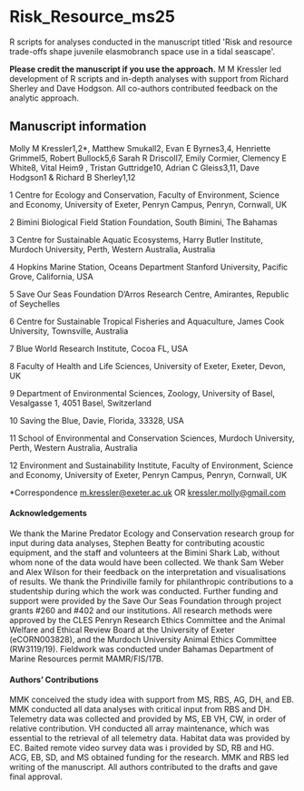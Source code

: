# Risk_Resource_ms25
R scripts for analyses conducted in the manuscript titled 'Risk and resource trade-offs shape juvenile elasmobranch space use in a tidal seascape'.

**Please credit the manuscript if you use the approach.**
M M Kressler led development of R scripts and in-depth analyses with support from Richard Sherley and Dave Hodgson. All co-authors contributed feedback on the analytic approach. 

## Manuscript information
Molly M Kressler1,2*, Matthew Smukall2, Evan E Byrnes3,4, Henriette Grimmel5, Robert Bullock5,6 Sarah R Driscoll7, Emily Cormier, Clemency E White8, Vital Heim9 , Tristan Guttridge10, Adrian C Gleiss3,11, Dave Hodgson1 & Richard B Sherley1,12 

1 Centre for Ecology and Conservation, Faculty of Environment, Science and Economy, University of Exeter, Penryn Campus, Penryn, Cornwall, UK

2 Bimini Biological Field Station Foundation, South Bimini, The Bahamas

3 Centre for Sustainable Aquatic Ecosystems, Harry Butler Institute, Murdoch University, Perth, Western Australia, Australia 

4 Hopkins Marine Station, Oceans Department Stanford University, Pacific Grove, California, USA

5 Save Our Seas Foundation D’Arros Research Centre, Amirantes, Republic of Seychelles 

6 Centre for Sustainable Tropical Fisheries and Aquaculture, James Cook University, Townsville, Australia

7 Blue World Research Institute, Cocoa FL, USA

8 Faculty of Health and Life Sciences, University of Exeter, Exeter, Devon, UK

9 Department of Environmental Sciences, Zoology, University of Basel, Vesalgasse 1, 4051 Basel, Switzerland

10 Saving the Blue, Davie, Florida, 33328, USA

11 School of Environmental and Conservation Sciences, Murdoch University, Perth, Western Australia, Australia

12 Environment and Sustainability Institute, Faculty of Environment, Science and Economy, University of Exeter, Penryn Campus, Penryn, Cornwall, UK 

*Correspondence
m.kressler@exeter.ac.uk OR kressler.molly@gmail.com

#### Acknowledgements 
We thank the Marine Predator Ecology and Conservation research group for input during data analyses, Stephen Beatty for contributing acoustic equipment, and the staff and volunteers at the Bimini Shark Lab, without whom none of the data would have been collected. We thank Sam Weber and Alex Wilson for their feedback on the interpretation and visualisations of results. We thank the Prindiville family for philanthropic contributions to a studentship during which the work was conducted. Further funding and support were provided by the Save Our Seas Foundation through project grants #260 and #402 and our institutions. All research methods were approved by the CLES Penryn Research Ethics Committee and the Animal Welfare and Ethical Review Board at the University of Exeter (eCORN003828), and the Murdoch University Animal Ethics Committee (RW3119/19). Fieldwork was conducted under Bahamas Department of Marine Resources permit MAMR/FIS/17B. 

#### Authors’ Contributions
MMK conceived the study idea with support from MS, RBS, AG, DH, and EB. MMK conducted all data analyses with critical input from RBS and DH. Telemetry data was collected and provided by MS, EB VH, CW, in order of relative contribution. VH conducted all array maintenance, which was essential to the retrieval of all telemetry data. Habitat data was provided by EC. Baited remote video survey data was i provided by SD, RB and HG. ACG, EB, SD, and MS obtained funding for the research. MMK and RBS led writing of the manuscript. All authors contributed to the drafts and gave final approval. 
